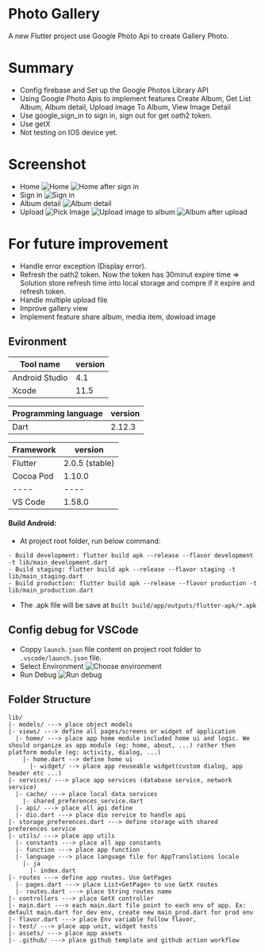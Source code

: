 # Photo Gallery

A new Flutter project use Google Photo Api to create Gallery Photo.

# Summary
- Config firebase and Set up the Google Photos Library API
- Using Google Photo Apis to implement features Create Album, Get List Album, Album detail, Upload image To Album, View Image Detail 
- Use google_sign_in to sign in, sign out for get oath2 token.
- Use getX
- Not testing on IOS device yet.

# Screenshot
- Home
![Home](/assets/images/documents/home.png?raw=true "Home")
![Home after sign in](/assets/images/documents/home_after_sign_in.png?raw=true "Home after sign in")
- Sign in
![Sign in](/assets/images/documents/sign_in.png?raw=true "Sign in")
- Album detail
![Album detail](/assets/images/documents/album_detail.png?raw=true "Album detail")
- Upload
![Pick Image](/assets/images/documents/pick_image.png?raw=true "Pick Image")
![Upload image to album](/assets/images/documents/upload_image_to_album.png?raw=true "Upload image to album")
![Album after upload](/assets/images/documents/album_after_upload.png?raw=true "Album after upload")
# For future improvement
- Handle error exception (Display error).
- Refresh the oath2 token. Now the token has 30minut expire time => Solution store refresh time into local storage and compre if it expire and refresh token.
- Handle multiple upload file
- Improve gallery view
- Implement feature share album, media item, dowload image

## Evironment
| Tool name | version |
----|----
| Android Studio | 4.1 |
| Xcode | 11.5 |

| Programming language | version
----|----
| Dart | 2.12.3 |

| Framework | version |
----|----
| Flutter | 2.0.5 (stable) |
| Cocoa Pod | 1.10.0 |
----|----
| VS Code | 1.58.0

#### Build Android:
- At project root folder, run below command:
```
- Build development: flutter build apk --release --flavor development -t lib/main_development.dart
- Build staging: flutter build apk --release --flavor staging -t lib/main_staging.dart
- Build production: flutter build apk --release --flavor production -t lib/main_production.dart
```
- The .apk file will be save at `Built build/app/outputs/flutter-apk/*.apk`

## Config debug for VSCode
- Coppy `launch.json` file content on project root folder to `.vscode/launch.json` file.
- Select Environment
![Choose environment](/assets/images/documents/choose_environment.png?raw=true "Choose environment")
- Run Debug
![Run debug](/assets/images/documents/run_debug.png?raw=true "Run debug")


## Folder Structure
```
lib/
|- models/ ---> place object models
|- views/ ---> define all pages/screens or widget of application
  |- home/ ---> place app home module included home ui and logic. We should organize as app module (eg: home, about, ...) rather then platform module (eg: activity, dialog, ...)
    |- home.dart --> define home ui
      |- widget/ --> place app reuseable widget(custom dialog, app header etc ...)
|- services/ ---> place app services (database service, network service)
  |- cache/ ---> place local data services
    |- shared_preferences_service.dart
  |- api/ ---> place all api define
  |- dio.dart ---> place dio service to handle api
|- storage_preferences.dart ---> define storage with shared preferences service
|- utils/ ---> place app utils
  |- constants ---> place all app constants
  |- function ---> place app function
  |- language ---> place language file for AppTranslations locale
    |- ja
      |- index.dart
|- routes ---> define app routes. Use GetPages
  |- pages.dart ---> place List<GetPage> to use GetX routes
  |- routes.dart ---> place String routes name
|- controllers ---> place GetX controller
|- main.dart ---> each main.dart file point to each env of app. Ex: default main.dart for dev env, create new main_prod.dart for prod env
|- flavor.dart ---> place Env variable follow flavor,
|- test/ ---> place app unit, widget tests
|- assets/ ---> place app assets
|- .github/ ---> place github template and github action workflow
```
